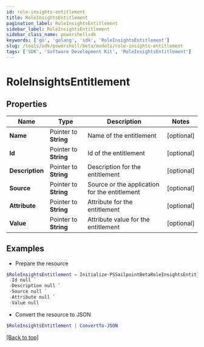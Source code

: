 ```yaml
---
id: role-insights-entitlement
title: RoleInsightsEntitlement
pagination_label: RoleInsightsEntitlement
sidebar_label: RoleInsightsEntitlement
sidebar_class_name: powershellsdk
keywords: ['go', 'golang', 'sdk', 'RoleInsightsEntitlement'] 
slug: /tools/sdk/powershell/beta/models/role-insights-entitlement
tags: ['SDK', 'Software Development Kit', 'RoleInsightsEntitlement']
---
```



# RoleInsightsEntitlement

## Properties

Name | Type | Description | Notes
------------ | ------------- | ------------- | -------------
**Name** |  Pointer to **String** | Name of the entitlement | [optional] 
**Id** |  Pointer to **String** | Id of the entitlement | [optional] 
**Description** |  Pointer to **String** | Description for the entitlement | [optional] 
**Source** |  Pointer to **String** | Source or the application for the entitlement | [optional] 
**Attribute** |  Pointer to **String** | Attribute for the entitlement | [optional] 
**Value** |  Pointer to **String** | Attribute value for the entitlement | [optional] 

## Examples

- Prepare the resource
```powershell
$RoleInsightsEntitlement = Initialize-PSSailpointBetaRoleInsightsEntitlement  -Name null `
 -Id null `
 -Description null `
 -Source null `
 -Attribute null `
 -Value null
```

- Convert the resource to JSON
```powershell
$RoleInsightsEntitlement | ConvertTo-JSON
```


[[Back to top]](#) 


